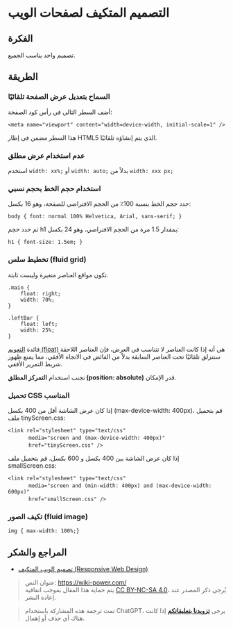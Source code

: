 # التصميم المتكيف لصفحات الويب

## الفكرة

تصميم واحد يناسب الجميع.

## الطريقة

### **السماح بتعديل عرض الصفحة تلقائيًا**

أضف السطر التالي في رأس كود الصفحة:

```
<meta name="viewport" content="width=device-width, initial-scale=1" />
```

هذا السطر مضمن في إطار HTML5 الذي يتم إنشاؤه تلقائيًا.

### عدم استخدام عرض مطلق

استخدم `width: xx%;` أو `width: auto;` بدلاً من `width: xxx px;`

### استخدام حجم الخط بحجم نسبي

حدد حجم الخط بنسبة 100٪ من الحجم الافتراضي للصفحة، وهو 16 بكسل:

```
body { font: normal 100% Helvetica, Arial, sans-serif; }
```

ثم حدد حجم h1 بمقدار 1.5 مرة من الحجم الافتراضي، وهو 24 بكسل:

```
h1 { font-size: 1.5em; }
```

### **تخطيط سلس (fluid grid)**

تكون مواقع العناصر متغيرة وليست ثابتة.

```
.main {
    float: right;
    width: 70%;
}

.leftBar {
    float: left;
    width: 25%;
}
```

فائدة [التعويم (float)](http://designshack.net/articles/css/everything-you-never-knew-about-css-floats/) هي أنه إذا كانت العناصر لا تتناسب في العرض، فإن العناصر اللاحقة ستنزلق تلقائيًا تحت العناصر السابقة بدلاً من الفائض في الاتجاه الأفقي، مما يمنع ظهور شريط التمرير الأفقي.

تجنب استخدام **التمركز المطلق (position: absolute)** قدر الإمكان.

### **تحميل CSS المناسب**

إذا كان عرض الشاشة أقل من 400 بكسل (max-device-width: 400px)، قم بتحميل ملف tinyScreen.css:

```
<link rel="stylesheet" type="text/css"
　　　　media="screen and (max-device-width: 400px)"
　　　　href="tinyScreen.css" />
```

إذا كان عرض الشاشة بين 400 بكسل و 600 بكسل، قم بتحميل ملف smallScreen.css:

```
<link rel="stylesheet" type="text/css"
　　　　media="screen and (min-width: 400px) and (max-device-width: 600px)"
　　　　href="smallScreen.css" />
```

### **تكيف الصور (fluid image)**

```
img { max-width: 100%;}
```

## المراجع والشكر

- [تصميم الويب المتكيف (Responsive Web Design)](http://www.ruanyifeng.com/blog/2012/05/responsive_web_design.html)

> عنوان النص: <https://wiki-power.com/>  
> يتم حماية هذا المقال بموجب اتفاقية [CC BY-NC-SA 4.0](https://creativecommons.org/licenses/by/4.0/deed.zh)، يُرجى ذكر المصدر عند إعادة النشر.

> تمت ترجمة هذه المشاركة باستخدام ChatGPT، يرجى [**تزويدنا بتعليقاتكم**](https://github.com/linyuxuanlin/Wiki_MkDocs/issues/new) إذا كانت هناك أي حذف أو إهمال.